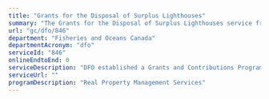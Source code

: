```yaml
---
title: "Grants for the Disposal of Surplus Lighthouses"
summary: "The Grants for the Disposal of Surplus Lighthouses service from Fisheries and Oceans Canada is not available end-to-end online, according to the GC Service Inventory."
url: "gc/dfo/846"
department: "Fisheries and Oceans Canada"
departmentAcronym: "dfo"
serviceId: "846"
onlineEndtoEnd: 0
serviceDescription: "DFO established a Grants and Contributions Program in order to facilitate the disposal of surplus lighthouse properties."
serviceUrl: ""
programDescription: "Real Property Management Services"
---
```

